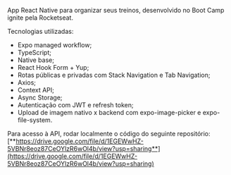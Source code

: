 App React Native para organizar seus treinos, desenvolvido no Boot Camp ignite pela Rocketseat.

Tecnologias utilizadas:

- Expo managed workflow;
- TypeScript;
- Native base;
- React Hook Form + Yup;
- Rotas públicas e privadas com Stack Navigation e Tab Navigation;
- Axios;
- Context API;
- Async Storage;
- Autenticação com JWT e refresh token;
- Upload de imagem nativo x backend com expo-image-picker e expo-file-system.

Para acesso à API, rodar localmente o código do seguinte repositório: [**https://drive.google.com/file/d/1EGEWwHZ-5VBNr8eoz87CeOYlzR6wOl4b/view?usp=sharing**](https://drive.google.com/file/d/1EGEWwHZ-5VBNr8eoz87CeOYlzR6wOl4b/view?usp=sharing)
